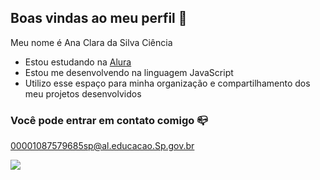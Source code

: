 ## Boas vindas ao meu perfil 🖤

Meu nome é Ana Clara da Silva Ciência 

- Estou estudando na [Alura](https://www.alura.com.br)
- Estou me desenvolvendo na linguagem JavaScript
- Utilizo esse espaço para minha organização e compartilhamento dos meu projetos desenvolvidos

### Você pode entrar em contato comigo 📪

00001087579685sp@al.educacao.Sp.gov.br

![](https://media.tenor.com/nzqgaIlolDMAAAAi/mickey-emoji.gif)
